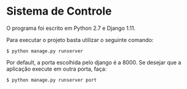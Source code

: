 # Sistema de Controle 

O programa foi escrito em Python 2.7 e Django 1.11.

Para executar o projeto basta utilizar o seguinte comando:

`$ python manage.py runserver `

Por default, a porta escolhida pelo django é a 8000. Se desejar que a aplicação execute em outra porta, faça:


`$ python manage.py runserver port`





